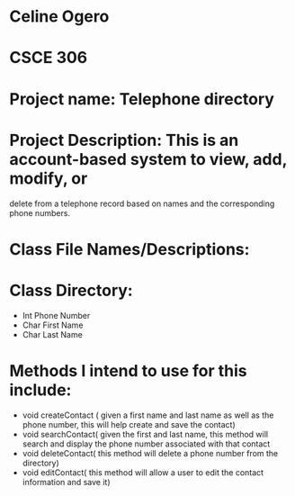 
# Celine Ogero
# CSCE 306
# Project name: Telephone directory
# Project Description: This is an account-based system to view, add, modify, or
delete from a telephone record based on names and the corresponding phone
numbers.

# Class File Names/Descriptions:
# Class Directory:
- Int Phone Number
- Char First Name
- Char Last Name

# Methods I intend to use for this include:
- void createContact ( given a first name and last name as well as the phone number, this will
  help create and save the contact)
- void searchContact( given the first and last name, this method will search and display the
  phone number associated with that contact
- void deleteContact( this method will delete a phone number from the directory)
- void editContact( this method will allow a user to edit the contact information and save it)


